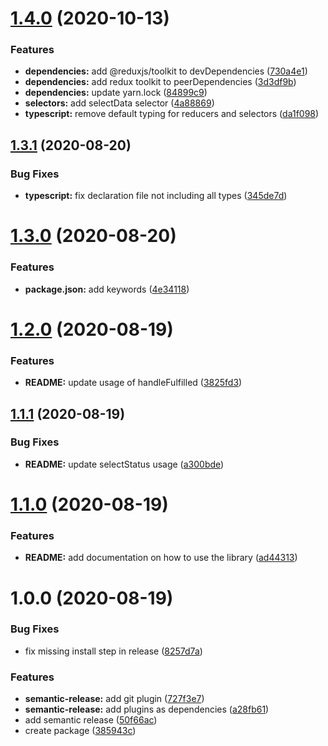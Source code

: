 # [1.4.0](https://github.com/Pixeladed/redux-async-adapter/compare/v1.3.1...v1.4.0) (2020-10-13)


### Features

* **dependencies:** add @reduxjs/toolkit to devDependencies ([730a4e1](https://github.com/Pixeladed/redux-async-adapter/commit/730a4e180215073752ba82be61db18a48b764bc8))
* **dependencies:** add redux toolkit to peerDependencies ([3d3df9b](https://github.com/Pixeladed/redux-async-adapter/commit/3d3df9bd23a66295302744c48f1f40863ccca181))
* **dependencies:** update yarn.lock ([84899c9](https://github.com/Pixeladed/redux-async-adapter/commit/84899c9cd98899cce975776d63793dc59d0b2358))
* **selectors:** add selectData selector ([4a88869](https://github.com/Pixeladed/redux-async-adapter/commit/4a88869a0dfe273539499e80910ab6714c971025))
* **typescript:** remove default typing for reducers and selectors ([da1f098](https://github.com/Pixeladed/redux-async-adapter/commit/da1f09883a9499f9496d5d5aa52ea67a14a78963))

## [1.3.1](https://github.com/Pixeladed/redux-async-adapter/compare/v1.3.0...v1.3.1) (2020-08-20)


### Bug Fixes

* **typescript:** fix declaration file not including all types ([345de7d](https://github.com/Pixeladed/redux-async-adapter/commit/345de7d799a7df61ed99ce3e75b42933c0eb8c2b))

# [1.3.0](https://github.com/Pixeladed/redux-async-adapter/compare/v1.2.0...v1.3.0) (2020-08-20)


### Features

* **package.json:** add keywords ([4e34118](https://github.com/Pixeladed/redux-async-adapter/commit/4e341185915168fae61268d7732e32c86a71295f))

# [1.2.0](https://github.com/Pixeladed/redux-async-adapter/compare/v1.1.1...v1.2.0) (2020-08-19)


### Features

* **README:** update usage of handleFulfilled ([3825fd3](https://github.com/Pixeladed/redux-async-adapter/commit/3825fd30909f7af4fda10f16e10c47fe4818532b))

## [1.1.1](https://github.com/Pixeladed/redux-async-adapter/compare/v1.1.0...v1.1.1) (2020-08-19)


### Bug Fixes

* **README:** update selectStatus usage ([a300bde](https://github.com/Pixeladed/redux-async-adapter/commit/a300bdeb7940a2dd0e85e10011f6825bbc977b88))

# [1.1.0](https://github.com/Pixeladed/redux-async-adapter/compare/v1.0.0...v1.1.0) (2020-08-19)


### Features

* **README:** add documentation on how to use the library ([ad44313](https://github.com/Pixeladed/redux-async-adapter/commit/ad44313d9670a4a81c613ebaa66dfe6d67bab573))

# 1.0.0 (2020-08-19)


### Bug Fixes

* fix missing install step in release ([8257d7a](https://github.com/Pixeladed/redux-async-adapter/commit/8257d7aa8be45740c44b15639c92278b7decce5b))


### Features

* **semantic-release:** add git plugin ([727f3e7](https://github.com/Pixeladed/redux-async-adapter/commit/727f3e780ab4d022540ca5fa43a4485b02d3745f))
* **semantic-release:** add plugins as dependencies ([a28fb61](https://github.com/Pixeladed/redux-async-adapter/commit/a28fb6164a3fc514a5439e611ea05cfdc941289a))
* add semantic release ([50f66ac](https://github.com/Pixeladed/redux-async-adapter/commit/50f66ac295e8147e45b2ba717ad4e3b5b948daeb))
* create package ([385943c](https://github.com/Pixeladed/redux-async-adapter/commit/385943cce19b3016d87026fe8155a206039bea5d))
